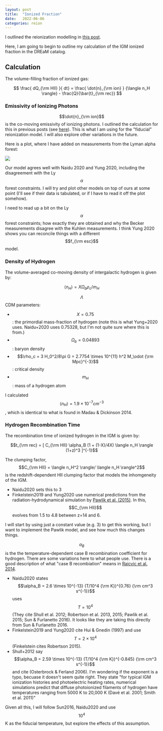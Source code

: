 ```yaml
---
layout: post
title:  "Ionized Fraction"
date:   2022-06-06
categories: reion
---
```


I outlined the reionization modelling in <a href="https://ndrakos.github.io/blog/reion/Reionization_Modelling/">this post</a>.

Here, I am going to begin to outline my calculation of the IGM ionized fraction in the DREaM catalog.


## Calculation

The volume-filling fraction of ionized gas:

$$ \frac{ dQ_{\rm HII} }{ dt} = \frac{ \dot{n}_{\rm ion} } {\langle n_H \rangle} - \frac{Q}{\bar{t}_{\rm rec}} $$


### Emissivity of Ionizing Photons

$$\dot{n}_{\rm ion}$$ is the co-moving emissivity of ionizing photons. I outlined the calculation for this in previous posts (see <a href="https://ndrakos.github.io/blog/reion/Production_of_Ionizing_Photons_Part_II/">here</a>). This is what I am using for the "fiducial" reionization model. I will also explore other variations in the future.

Here is a plot, where I have added on measurements from the Lyman alpha forest:

<img src="{{ site.baseurl }}/assets/plots/20220606_ndot.png">


Our model agrees well with Naidu 2020 and Yung 2020, including the disagreement with the Ly$$\alpha$$ forest constraints. I will try and plot other models on top of ours at some point (I'll see if their data is tabulated, or if I have to read it off the plot somehow).

I need to read up a bit on the Ly$$\alpha$$ forest constraints; how exactly they are obtained and why the Becker measurements disagree with the Kuhlen measurements. I think Yung 2020 shows you can reconcile things with a different $$f_{\rm esc}$$ model.

### Density of Hydrogen

The volume-averaged co-moving density of intergalactic hydrogen is given by:

$$ \langle n_H \rangle = X \Omega_b \rho_c/m_{H}$$

$$\Lambda$$CDM parameters:
- $$X=0.75$$: the primordial mass-fraction of hydrogen (note this is what Yung+2020 uses. Naidu+2020 uses 0.75328, but I'm not quite sure where this is from.)
- $$\Omega_b=0.04893$$: baryon density
- $$\rho_c = 3 H_0^2/8\pi G = 2.7754 \times 10^{11} h^2 M_\odot {\rm Mpc}^{-3}$$: critical density
- $$m_H$$: mass of a hydrogen atom

I calculated $$\langle n_H \rangle =1.9\times 10^{-7} cm^{-3}$$, which is identical to what is found in Madau & Dickinson 2014.

### Hydrogen Recombination Time

The recombination time of ionized hydrogen in the IGM is given by:

$$t_{\rm rec} = [ C_{\rm HII} \alpha_B (1 + (1-X)/4X)  \langle n_H \rangle  (1+z)^3 ]^{-1}$$


The clumping factor, $$C_{\rm HII} = \langle n_H^2 \rangle/ \langle n_H \rangle^2$$ is the redshift-dependent HII clumping factor that models the inhomgeneity of the IGM.

- Naidu2020 sets this to 3
- Finkelstein2019 and Yung2020 use numerical predictions from the radiation-hydrodynamical simulation by <a href="https://ui.adsabs.harvard.edu/abs/2015MNRAS.451.1586P/abstract">Pawlik et al. (2015)</a>. In this, $$C_{\rm HII}$$ evolves from 1.5 to 4.8 between z=14 and 6.

I will start by using just a constant value (e.g. 3) to get this working, but I want to implement the Pawlik model, and see how much this changes things.


$$\alpha_B$$ is the the temperature-dependent case B recombination coefficient for hydrogen. There are some variations here to what people use. There is a good description of what "case B recombiation" means in <a href="https://ui.adsabs.harvard.edu/abs/2014MNRAS.437.2816R/abstract">Raicvic et al. 2014</a>.

- Naidu2020 states $$\alpha_B = 2.6 \times 10^{-13} (T/10^4 {\rm K})^{0.76} {\rm cm^3 s^{-1}}$$ uses $$T=10^4$$ (They cite Shull et al. 2012; Robertson et al. 2013, 2015; Pawlik et al. 2015; Sun & Furlanetto 2016). It looks like they are taking this directly from Sun & Furlanetto 2016.
- Finkelstein2019 and Yung2020  cite Hui & Gnedin (1997) and use $$T=2 \times 10^4$$ (Finkelstein cites Robertson 2015).
- Shull+2012 say $$\alpha_B = 2.59 \times 10^{-13} (T/10^4 {\rm K})^{-0.845} {\rm cm^3 s^{-1}}$$ and cite  (Osterbrock
& Ferland 2006). I'm wondering if the exponent is a typo, becuase it doesn't seem quite right. They state "for typical IGM ionization histories and photoelectric heating rates, numerical simulations predict that diffuse photoionized filaments of hydrogen have temperatures ranging from 5000 K to 20,000 K (Davé et al. 2001; Smith et al. 2011)"

Given all this, I will follow Sun2016, Naidu2020 and use $$10^4$$ K as the fiducial temperature, but explore the effects of this assumption.
